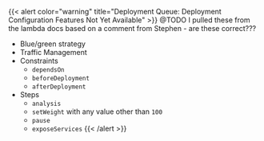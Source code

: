 ---
---
{{< alert color="warning" title="Deployment Queue: Deployment Configuration Features Not Yet Available" >}}
@TODO I pulled these from the lambda docs based on a comment from Stephen - are these correct???
- Blue/green strategy
- Traffic Management
- Constraints
  - `dependsOn`
  - `beforeDeployment`
  - `afterDeployment`
- Steps
  - `analysis`
  - `setWeight` with any value other than `100`
  - `pause`
  - `exposeServices`
{{< /alert >}}